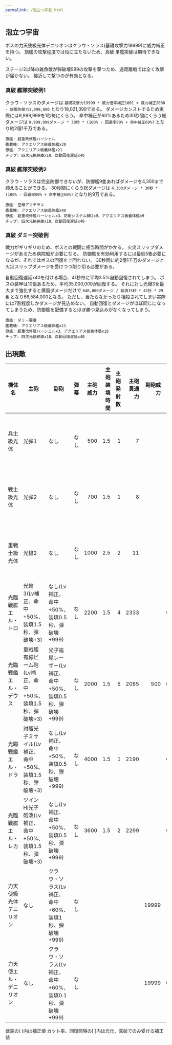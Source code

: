 ```yaml
---
permalink: /泡立つ宇宙.html
---
```

## 泡立つ宇宙

ボスの力天使級光体デニリオンはクラウ・ソラス(基礎攻撃力19999)に威力補正を持つ。
旗艦の攻撃程度では役に立たないため、真破 単艦突破は期待できない。

ステージ2以降の雑魚敵が弾破壊999の攻撃を撃つため、遠距離戦では全く攻撃が届かない。
接近して撃つのが有効となる。

### 真破 艦隊突破例1

クラウ・ソラスのダメージは `基礎攻撃力19999 * 威力倍率補正1001 + 威力補正2000 - 旗艦防御力1,999,600` となり18,021,399である。
ダメージカンストするため実際には9,999,999を1秒毎にくらう。
命中補正が60%あるため30秒間にくらう総ダメージは `9,999,999ダメージ * 30秒 * (100% - 回避率90% + 命中補正60%)` となり約2億1千万である。

```
旗艦: 超重改修艦ハーシェル
艦載機: アクエリアス級義体艦x20
僚艦: アクエリアス級義体艦x21
チップ: 四次元格納庫x10、自動回復遅延x40
```

### 真破 艦隊突破例2

クラウ・ソラスは完全防御できないが、防御艦9隻あればダメージを4,300まで抑えることができる。
30秒間にくらう総ダメージは `4,300ダメージ * 30秒 * (100% - 回避率90% + 命中補正60%)` となり約9万である。

```
旗艦: 空母アマテラス
艦載機: アクエリアス級義体艦x40
僚艦: 超重改修艦ハーシェルx3、防衛システムBB2x9、アクエリアス級義体艦x9
チップ: 四次元格納庫x10、自動回復遅延x40
```

### 真破 ダミー突破例

戦力がギリギリのため、ボスとの戦闘に相当時間がかかる。
火災スリップダメージがあるため病院船が必要になる。
防御艦を有効利用するには最低5隻必要になるが、それではボスの回復を上回れない。
30秒間に約2億1千万のダメージと火災スリップダメージを受けつつ削り切る必要がある。

自動回復遅延x40を付ける場合、41秒毎に平均3.5%自動回復されてしまう。
ボスの装甲は10億あるため、平均35,000,000が回復する。
それに対し光爆3を最大まで強化すると爆風ダメージだけで `840,000ダメージ / 装填15秒 * 41秒 * 29隻` となり66,584,000となる。
ただし、当たらなかったり相殺されてしまい実際には7割程度しかダメージが見込めない。
自動回復とダメージがほぼ同じになってしまうため、防御艦を配備するとほぼ勝つ見込みがなくなってしまう。

```
旗艦: ダミー要塞
艦載機: アクエリアス級義体艦x11
僚艦: 超重改修艦ハーシェルx3、アクエリアス級義体艦x18
チップ: 四次元格納庫x10、自動回復遅延x40
```

## 出現敵

<ul class="enemies-list"></ul>

| 機体名                 | 主砲                                                      | 副砲                                                      | 弾幕 | 主砲威力 | 主砲装填時間 | 主砲発射数 | 主砲貫通力 | 副砲威力 | 副砲装填時間 | 副砲発射数 | 副砲貫通力 | 弾幕威力 | 弾幕装填時間 | 弾幕発射数 | 弾幕貫通力 | 機関    | 設計図             | 実弾カット | Eカット | 爆風カット | 回避率 | 爆風回避率 | 回復間隔 |    装甲 | 速度 | 対火災力 | 対電磁力 | 資金 | 功績値 | 救出人数 | 登場ステージ      |
|------------------------|-----------------------------------------------------------|-----------------------------------------------------------|------|---------:|-------------:|-----------:|-----------:|---------:|-------------:|-----------:|-----------:|---------:|-------------:|-----------:|-----------:|---------|--------------------|-----------:|--------:|-----------:|-------:|-----------:|----------|--------:|-----:|---------:|---------:|-----:|-------:|---------:|-------------------|
| 兵士級光体             | 光弾1                                                     | なし                                                      | なし |      500 |          1.5 |          1 |          7 |          |              |            |            |          |              |            |            | 縮退炉A | テ級弩級戦艦改     |        50% |     90% |         0% |     0% |         0% | 15秒     |   10000 | 1.80 |       70 |       70 | 1000 |   1000 |        0 | 1                 |
| 戦士級光体             | 光弾2                                                     | なし                                                      | なし |      700 |          1.5 |          1 |          8 |          |              |            |            |          |              |            |            | 縮退炉B | ス級弩級戦艦改     |        50% |     90% |         0% |     0% |         0% | 15秒     |   20000 | 1.50 |       75 |       75 | 1400 |   1400 |        0 | 1                 |
| 重戦士級光体           | 光槍2                                                     | なし                                                      | なし |     1000 |          2.5 |          2 |         11 |          |              |            |            |          |              |            |            | 縮退炉C | ペ級弩級戦艦改     |        50% |     90% |         0% |     0% |         0% | 15秒     |   86000 | 1.00 |       80 |       80 | 2400 |   2400 |        0 | 1                 |
| 光臨戦艦エル・トロ     | 光輪3(Lv補正、命中+50%、装填1.5秒、弾破壊+3)              | なし(Lv補正、命中+50%、装填0.5秒、弾破壊+999)             | なし |     2200 |          1.5 |          4 |       2333 |          |          0.5 |            |            |          |              |            |            | 縮退炉E | 強襲揚陸艦         |        90% |     99% |        95% |    80% |        90% | 5秒      |  100000 | 0.30 |       99 |       99 | 3500 |   4500 |      100 | 1ボス、2、3、4、5 |
| 光臨戦艦エル・デウス   | 重戦艦有線ビーム砲(Lv補正、命中+50%、装填1.5秒、弾破壊+3) | 光子追尾レーザー(Lv補正、命中+50%、装填0.5秒、弾破壊+999) | なし |     2000 |          1.5 |          5 |       2085 |      500 |          0.5 |          1 |       2100 |          |              |            |            | 縮退炉E | 空中戦艦           |        90% |     99% |        95% |    80% |        90% | 5秒      |  150000 | 0.40 |       99 |       99 | 4500 |   5500 |      100 | 2ボス、3、4、5    |
| 光臨戦艦エル・ドラ     | 対艦光子ミサイル(Lv補正、命中+50%、装填1.5秒、弾破壊+3)   | なし(Lv補正、命中+50%、装填0.5秒、弾破壊+999)             | なし |     4000 |          1.5 |          1 |       2190 |          |          0.5 |            |            |          |              |            |            | 縮退炉E | ペ級弩級戦艦改     |        90% |     99% |        95% |    80% |        90% | 5秒      |  200000 | 0.40 |       99 |       99 | 5500 |   6500 |      100 | 3ボス、4、5       |
| 光臨戦艦エル・レカ     | ツインHi光子砲改(Lv補正、命中+50%、装填1.5秒、弾破壊+3)   | なし(Lv補正、命中+50%、装填0.5秒、弾破壊+999)             | なし |     3600 |          1.5 |          2 |       2299 |          |          0.5 |            |            |          |              |            |            | 縮退炉E | エ級弩級戦艦改     |        90% |     99% |        95% |    80% |        90% | 5秒      |  250000 | 0.50 |       99 |       99 | 6600 |   6600 |      100 | 4ボス、5          |
| 力天使級光体デニリオン | なし                                                      | クラウ・ソラス(Lv補正、命中+60%、装填1秒、弾破壊+999)     | なし |          |              |            |            |    19999 |            1 |          1 |       2999 |          |              |            |            | 星生炉D | 権天使級光体       |      97.5% |   99.9% |        99% |    95% |        95% | 1秒      | 1000000 | 1.60 |      100 |      100 | 8999 |   8999 |      100 | 5ボス             |
| 力天使エル・デニリオン | なし                                                      | クラウ・ソラス(Lv補正、命中+60%、装填0.1秒、弾破壊+999)   | なし |          |              |            |            |    19999 |          0.1 |          1 |       2999 |          |              |            |            | 星生炉D | 力天型超重SAデニス |      98.5% |   99.9% |        99% |    95% |        95% | 1秒      | 1000000 | 2.20 |      100 |      100 | 9999 |   9999 |      100 | 5裏ボス(光化以上) |

武装の( )内は補正値
カット率、回復間隔の[ ]内は光化、真破でのみ受ける補正値
